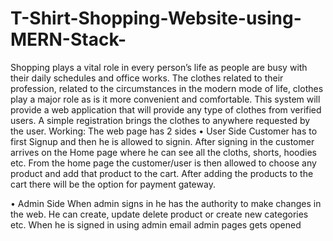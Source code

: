 # T-Shirt-Shopping-Website-using-MERN-Stack-

Shopping plays a vital role in every person’s life as people are busy with their daily schedules and office works. The clothes related to their profession, related to the circumstances in the modern mode of life, clothes play a major role as is it more convenient and comfortable. This system will provide a web application that will provide any type of clothes from verified users. A simple registration brings the clothes to anywhere requested by the user.
Working:
The web page has 2 sides
•	User Side
Customer has to first Signup and then he is allowed to signin. After signing in the customer arrives on the Home page where he can see all the cloths, shorts, hoodies etc. From the home page the customer/user is then allowed to choose any product and add that product to the cart. After adding the products to the cart there will be the option for payment gateway.

•	Admin Side
When admin signs in he has the authority to make changes in the web. He can create, update delete product or create new categories etc. When he is signed in using admin email admin pages gets opened
